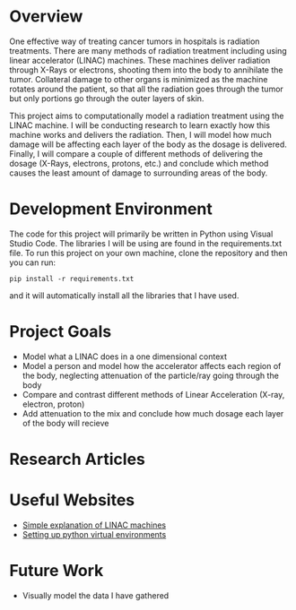 # Overview

One effective way of treating cancer tumors in hospitals is radiation treatments. There are many methods of radiation treatment including using linear accelerator (LINAC) machines. These machines deliver radiation through X-Rays or electrons, shooting them into the body to annihilate the tumor. Collateral damage to other organs is minimized as the machine rotates around the patient, so that all the radiation goes through the tumor but only portions go through the outer layers of skin.

This project aims to computationally model a radiation treatment using the LINAC machine. I will be conducting research to learn exactly how this machine works and delivers the radiation. Then, I will model how much damage will be affecting each layer of the body as the dosage is delivered. Finally, I will compare a couple of different methods of delivering the dosage (X-Rays, electrons, protons, etc.) and conclude which method causes the least amount of damage to surrounding areas of the body. 

# Development Environment

The code for this project will primarily be written in Python using Visual Studio Code. The libraries I will be using are found in the requirements.txt file. To run this project on your own machine, clone the repository and then you can run:
```
pip install -r requirements.txt
```
and it will automatically install all the libraries that I have used. 

# Project Goals

- Model what a LINAC does in a one dimensional context
- Model a person and model how the accelerator affects each region of the body, neglecting attenuation of the particle/ray going through the body
- Compare and contrast different methods of Linear Acceleration (X-ray, electron, proton)
- Add attenuation to the mix and conclude how much dosage each layer of the body will recieve

# Research Articles

# Useful Websites

- [Simple explanation of LINAC machines](https://www.radiologyinfo.org/en/info/linac)
- [Setting up python virtual environments](https://www.youtube.com/watch?v=KxvKCSwlUv8)

# Future Work

- Visually model the data I have gathered
